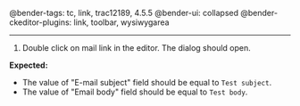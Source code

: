 @bender-tags: tc, link, trac12189, 4.5.5
@bender-ui: collapsed
@bender-ckeditor-plugins: link, toolbar, wysiwygarea

----

1. Double click on mail link in the editor. The dialog should open.

**Expected:**
* The value of "E-mail subject" field should be equal to `Test subject`.
* The value of "Email body" field should be equal to `Test body`.
